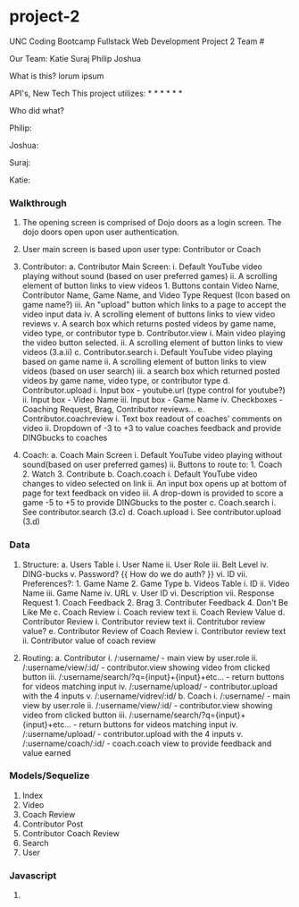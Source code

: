 # project-2

UNC Coding Bootcamp
Fullstack Web Development
Project 2
Team #

Our Team:
Katie
Suraj
Philip
Joshua


What is this?
lorum ipsum

API's, New Tech
This project utilizes:
* 
* 
* 
* 
* 
* 

Who did what?

Philip:

Joshua:

Suraj:

Katie:

### Walkthrough

1. The opening screen is comprised of Dojo doors as a login screen. The dojo doors open upon user authentication.

2. User main screen is based upon user type: Contributor or Coach

3. Contributor:
    a. Contributor Main Screen:
        i. Default YouTube video playing without sound (based on user preferred games)
        ii. A scrolling element of button links to view videos
            1. Buttons contain Video Name, Contributor Name, Game Name, and Video Type Request (Icon based on game name?)
        iii. An "upload" button which links to a page to accept the video input data
        iv. A scrolling element of buttons links to view video reviews
        v. A search box which returns posted videos by game name, video type, or contributor type
    b. Contributor.view
        i. Main video playing the video button selected.
        ii. A scrolling element of button links to view videos (3.a.ii)
    c. Contributor.search
        i. Default YouTube video playing based on game name
        ii. A scrolling element of button links to view videos (based on user search)
        iii. a search box which returned posted videos by game name, video type, or contributor type
    d. Contributor.upload
        i. Input box - youtube.url (type control for youtube?)
        ii. Input box - Video Name
        iii. Input box - Game Name
        iv. Checkboxes - Coaching Request, Brag, Contributor reviews...
    e. Contributor.coachreview
        i. Text box readout of coaches' comments on video
        ii. Dropdown of -3 to +3 to value coaches feedback and provide DINGbucks to coaches

4. Coach: 
    a. Coach Main Screen
        i. Default YouTube video playing without sound(based on user preferred games)
        ii. Buttons to route to:
            1. Coach
            2. Watch
            3. Contribute
    b. Coach.coach
        i. Default YouTube video changes to video selected on link
        ii. An input box opens up at bottom of page for text feedback on video
        iii. A drop-down is provided to score a game -5 to +5 to provide DINGbucks to the poster
    c. Coach.search
        i. See contributor.search (3.c)
    d. Coach.upload
        i. See contributor.upload (3.d)

### Data
1. Structure:
    a. Users Table
        i. User Name
        ii. User Role
        iii. Belt Level
        iv. DING-bucks
        v. Password? {{ How do we do auth? }}
        vi. ID
        vii. Preferences?:
            1. Game Name
            2. Game Type
    b. Videos Table
        i. ID
        ii. Video Name
        iii. Game Name
        iv. URL
        v. User ID
        vi. Description
        vii. Response Request
            1. Coach Feedback
            2. Brag
            3. Contributer Feedback
            4. Don't Be Like Me
    c. Coach Review
        i. Coach review text
        ii. Coach Review Value
    d. Contributor Review
        i. Contributor review text
        ii. Contritubor review value?
    e. Contributor Review of Coach Review
        i. Contributor review text
        ii. Contributor value of coach review

2. Routing:
    a. Contributor
        i. /:username/ - main view by user.role
        ii. /:username/view/:id/ - contributor.view showing video from clicked button
        iii. /:username/search/?q={input}+{input}+etc... - return buttons for videos matching input
        iv. /:username/upload/ - contributor.upload with the 4 inputs
        v. /:username/vidrev/:id/
    b. Coach
        i. /:username/ - main view by user.role
        ii. /:username/view/:id/ - contributor.view showing video from clicked button
        iii. /:username/search/?q={input}+{input}+etc... - return buttons for videos matching input
        iv. /:username/upload/ - contributor.upload with the 4 inputs
        v. /:username/coach/:id/ - coach.coach view to provide feedback and value earned

### Models/Sequelize
1. Index
2. Video
3. Coach Review
4. Contributor Post
5. Contributor Coach Review
6. Search
7. User

### Javascript
1. 